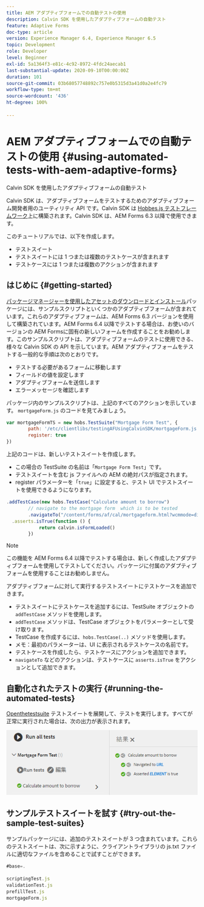 ```yaml
---
title: AEM アダプティブフォームでの自動テストの使用
description: Calvin SDK を使用したアダプティブフォームの自動テスト
feature: Adaptive Forms
doc-type: article
version: Experience Manager 6.4, Experience Manager 6.5
topic: Development
role: Developer
level: Beginner
exl-id: 5a1364f3-e81c-4c92-8972-4fdc24aecab1
last-substantial-update: 2020-09-10T00:00:00Z
duration: 101
source-git-commit: 03b68057748892c757e0b5315d3a41d0a2e4fc79
workflow-type: tm+mt
source-wordcount: '436'
ht-degree: 100%

---
```


# AEM アダプティブフォームでの自動テストの使用 {#using-automated-tests-with-aem-adaptive-forms}

Calvin SDK を使用したアダプティブフォームの自動テスト

Calvin SDK は、アダプティブフォームをテストするためのアダプティブフォーム開発者用のユーティリティ API です。Calvin SDK は [Hobbes.js テストフレームワーク](https://experienceleague.adobe.com/docs/experience-manager-release-information/aem-release-updates/previous-updates/aem-previous-versions.html?lang=ja)上に構築されます。Calvin SDK は、AEM Forms 6.3 以降で使用できます。

このチュートリアルでは、以下を作成します。

* テストスイート
* テストスイートには 1 つまたは複数のテストケースが含まれます
* テストケースには 1 つまたは複数のアクションが含まれます

## はじめに {#getting-started}

[パッケージマネージャーを使用したアセットのダウンロードとインストール](assets/testingadaptiveformsusingcalvinsdk1.zip)パッケージには、サンプルスクリプトといくつかのアダプティブフォームが含まれています。これらのアダプティブフォームは、AEM Forms 6.3 バージョンを使用して構築されています。AEM Forms 6.4 以降でテストする場合は、お使いのバージョンの AEM Formsに固有の新しいフォームを作成することをお勧めします。このサンプルスクリプトは、アダプティブフォームのテストに使用できる、様々な Calvin SDK の API を示しています。AEM アダプティブフォームをテストする一般的な手順は次のとおりです。

* テストする必要があるフォームに移動します
* フィールドの値を設定します
* アダプティブフォームを送信します
* エラーメッセージを確認します

パッケージ内のサンプルスクリプトは、上記のすべてのアクションを示しています。
`mortgageForm.js` のコードを見てみましょう。

```javascript
var mortgageFormTS = new hobs.TestSuite("Mortgage Form Test", {
        path: '/etc/clientlibs/testingAFUsingCalvinSDK/mortgageForm.js',
        register: true
})
```

上記のコードは、新しいテストスイートを作成します。

* この場合の TestSuite の名前は「`Mortgage Form Test`」です。
* テストスイートを含む js ファイルへの AEM の絶対パスが指定されます。
* register パラメーターを「`true`」に設定すると、テスト UI でテストスイートを使用できるようになります。

```javascript
.addTestCase(new hobs.TestCase("Calculate amount to borrow")
        // navigate to the mortgage form  which is to be tested
        .navigateTo("/content/forms/af/cal/mortgageform.html?wcmmode=disabled")
  .asserts.isTrue(function () {
            return calvin.isFormLoaded()
        })
```

>[!NOTE]
>
>この機能を AEM Forms 6.4 以降でテストする場合は、新しく作成したアダプティブフォームを使用してテストしてください。パッケージに付属のアダプティブフォームを使用することはお勧めしません。

アダプティブフォームに対して実行するテストスイートにテストケースを追加できます。

* テストスイートにテストケースを追加するには、TestSuite オブジェクトの `addTestCase` メソッドを使用します。
* `addTestCase` メソッドは、TestCase オブジェクトをパラメーターとして受け取ります。
* TestCase を作成するには、`hobs.TestCase(..)` メソッドを使用します。
* メモ：最初のパラメーターは、UI に表示されるテストケースの名前です。
* テストケースを作成したら、テストケースにアクションを追加できます。
* `navigateTo` などのアクションは、テストケースに `asserts.isTrue` をアクションとして追加できます。

## 自動化されたテストの実行 {#running-the-automated-tests}

[Openthetestsuite](http://localhost:4502/libs/granite/testing/hobbes.html) テストスイートを展開して、テストを実行します。すべてが正常に実行された場合は、次の出力が表示されます。

![calvinsdk](assets/calvinimage.png)

## サンプルテストスイートを試す {#try-out-the-sample-test-suites}

サンプルパッケージには、追加のテストスイートが 3 つ含まれています。これらのテストスイートは、次に示すように、クライアントライブラリの js.txt ファイルに適切なファイルを含めることで試すことができます。

```javascript
#base=.

scriptingTest.js
validationTest.js
prefillTest.js
mortgageForm.js
```
